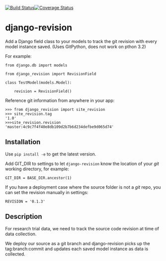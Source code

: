 [![Build Status](https://travis-ci.org/erikvw/django-revision.svg?branch=master)](https://travis-ci.org/erikvw/django-revision)[![Coverage Status](https://coveralls.io/repos/erikvw/django-revision/badge.svg)](https://coveralls.io/r/erikvw/django-revision)

# django-revision

Add a Django field class to your models to track the git revision with every model instance saved. (Uses GitPython, does not work on pthon 3.2)

For example:

    from django.db import models
    
    from django_revision import RevisionField
    
    class TestModel(models.Model):

        revision = RevisionField()

Reference git information from anywhere in your app:

    >>> from django_revision import site_revision
    >>> site_revision.tag
    '1.0'
    >>>site_revision.revision
    'master:4c9c7f4f40e8db109d2b7b6d234defbe9d065d74'
    

Installation
------------

Use `pip install -e` to get the latest version.


Add  GIT_DIR to settings to let `django-revision` know the location of your _git_ working directory, for example:

    GIT_DIR = BASE_DIR.ancestor(1)
    
If you have a deployment case where the source folder is not a _git_ repo, you can set the revision manually in settings:
	
    REVISION = '0.1.3'
	

Description
-----------

For research trial data, we need to track the source code revision at time of data collection. 

We deploy our source as a git branch and django-revision picks up the tag:branch:commit and updates
each saved model instance as data is collected.
